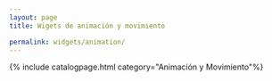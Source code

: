 ```yaml
---
layout: page
title: Wigets de animación y movimiento

permalink: widgets/animation/
---
```


{% include catalogpage.html category="Animación y Movimiento"%}